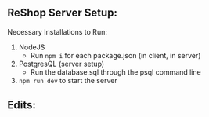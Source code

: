 ## ReShop Server Setup:

Necessary Installations to Run:
1. NodeJS
    - Run `npm i` for each package.json (in client, in server)
2. PostgresQL (server setup)
    - Run the database.sql through the psql command line
3. `npm run dev` to start the server

## Edits:

